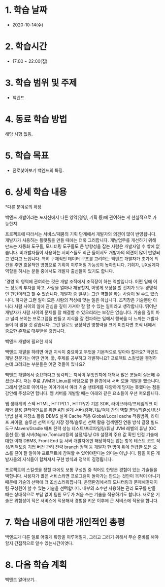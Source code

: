 # 1. 학습 날짜

* 2020-10-14(수)

# 2. 학습시간

* 17:00 ~ 22:00(집)

# 3. 학습 범위 및 주제

* 백엔드
    
# 4. 동료 학습 방법

해당 사항 없음.

# 5. 학습 목표
 *  진로찾아보기 백엔드의 특징. 

# 6. 상세 학습 내용

*다른 분야로의 확장

백엔드 개발이라는 포지션에서 다른 영역(경영, 기획 등)에 관여하는 게 현실적으로 가능한지

프로젝트에 따라서는 서비스/제품의 기획 단계에서 개발자의 의견이 많이 반영됩니다. 개발자가 사용하는 플랫폼을 만들 때에는 더욱 그러합니다. 개발업무를 개선하기 위해 만드는 자동화 도구들, 모니터링 도구들도 큰 방향성을 잡는 사람은 개발자일 수 밖에 없습니다. 비개발자들이 사용하는 서비스들도 최근 들어서도 개발자의 의견이 많이 반영되고 있다고 느낍니다. 특히 구체적인 데이터 구조를 고려하는 백엔드 개발자가 초기에 의견을 주면 효율적인 방향으로 기획이 이루어질 가능성이 높아집니다. 기획자, UX설계자 역할을 하시는 분들 중에서도 개발자 출신들이 있기도 합니다.

'경영'의 영역에 관여하는 것은 개발 조직에서 조직장이 하는 역할입니다. 어떤 일에 어느 정도의 투자를 하고, 사람을 얼마나 채용할지, 어떻게 보상을 할 건지가 모두 경영적인 판단이라고 할 수 있습니다. 개발자 중 일부는 그런 역할을 하는 사람이 될 수도 있습니다. 하지만 그런 일이 모든 사람의 적성에 맞는 일은 아닙니다. 조직장은 기술뿐만 아니라 사람 사이의 일에 관심을 깊이 가져야 잘 할 수 있는 일이라고 생각합니다. 뛰어난 개발자가 사람 사이의 문제를 잘 해결할 수 있으리라는 보장은 없습니다. 기술을 깊이 파고 널리 쓰이는 프로그램을 만들고 지식을 잘 전파하는 일에서 행복을 더 느끼는 개발자들이 더 많을 것 같습니다. 그런 일로도 긍정적인 영향력을 크게 미친다면 조직 내에서 중요한 존재로 대우받을 것입니다.

백엔드 개발에 필요한 지식

백엔드 개발을 하려면 어떤 지식이 중요하고 무엇을 기본적으로 알아야 할까요? 백엔드 개발 전문가는 어떤 언어, 툴, 주제를 공부하고 개발하나요? 프로젝트 스킬셋을 결정하는데 고려되는 부분들은 어떤 것들이 있나요?

백엔드 개발에서 중요하다고 생각되는 지식이 무엇인지에 대해서 많은 분들이 질문해 주셨습니다. 저는 주로 JVM과 Linux를 바탕으로 한 환경에서 서버 모듈 개발을 했습니다. 그래서 앞으로 이어지는 이야기에서 여러 기술 생태계를 다양하게 담지는 못했다는 점을 감안해 주셨으면 합니다. 웹 서버를 개발할 때는 아래와 같은 요소들이 우선 떠오릅니다.

웹 생태계의 스펙
HTML, HTTP(1.1 , HTTP/2)
기본 SDK, 라이브러리/프레임워크 이해와 활용
클라이언트를 위한 API 설계
서버/컴퍼넌트/객체 간의 역할 분담/의존성/통신 방법 설계
저장소 활용
DBMS 설계
Cache 적용
Global/Local cache 적용범위, 라이프 싸이클, 솔루션 선택
파일 저장 정책/솔루션 선택 활용
검색엔진 연동 방식 결정
빌드 도구
Maven/Gradle
배포 전략
성능 테스트/프로파일링/튜닝
JVM 레벨의 튜닝 (GC 옵션 등)
웹 서버(Nginx,Tomcat)등의 설정/튜닝
OS 설정의 주요 값 확인
인접 기술에 대한 이해
DBMS, Front End 등
서버 개발자에만 해당하지는 않는 항목
테스트 코드 작성/리팩토링 기법
버전 관리 전략
branch 정책 등
개발자 한 명이 위에 언급한 모든 요소를 깊이 잘 알아야 프로젝트에 참여할 수 있어야한다는 의미는 아닙니다. 팀을 이룬 개발자들의 지식들이 합쳐져서 구현 방식과 정책이 결정됩니다.

프로젝트의 스킬셋을 정할 때에도 보통 구성원 중 적어도 한명은 경험이 있는 기술들을 택합니다. 사용자가 많은 서비스라면 프로그램이 돌아가는 만드는 것만이 목적이 아니기 때문에 기술의 선택에 더 조심스러워집니다. 운영환경에서의 모니터링과 문제해결까지 팀 구성원이 할 수 있는 기술을 선택합니다. 내부의 소수만 사용하는 관리 도구를 만들 때는 상대적으로 부담 없이 팀원 모두가 처음 쓰는 기술을 적용하기도 합니다. 새로운 기술은 위험성이 적은 서비스에 적용해서 경험을 키운 이후에 큰 서비스에 적용을 합니다.

# 7. 학습 내용에 대한 개인적인 총평
백엔드가 다른 일로 어떻게 확장을 이루어질지, 그리고 그러기 위해서 무슨 준비를 해야할지 간접적으로 알수 있는시간이엿다. 

# 8. 다음 학습 계획
백엔드 알아보기..